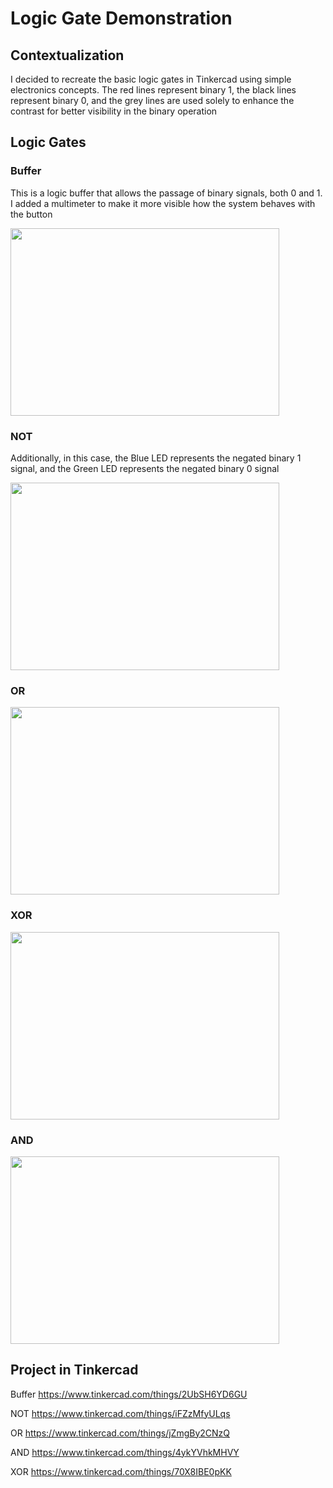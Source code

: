 # Logic Gate Demonstration

## Contextualization
I decided to recreate the basic logic gates in Tinkercad using simple electronics concepts.
The red lines represent binary 1, the black lines represent binary 0, and the grey lines are used solely to enhance the contrast for better visibility in the binary operation

## Logic Gates
### Buffer
This is a logic buffer that allows the passage of binary signals, both 0 and 1. I added a multimeter to make it more visible how the system behaves with the button

<img src = "https://github.com/KaikyM/Logic_Gate_Demonstration/assets/127446435/1e8ac394-19d8-4eb2-a06c-b0acb1f322da"
height = "300" width = "430">

### NOT
Additionally, in this case, the Blue LED represents the negated binary 1 signal, and the Green LED represents the negated binary 0 signal 

<img src = "https://github.com/KaikyM/Logic_Gate_Demonstration/assets/127446435/5cbed003-1411-442b-a8d7-44117f84ecb6"
height = "300" width = "430">
<!-- <div align="rigth">
        <table border=1>
            <tr>
                <th colspan="2">Truth Table</th>
            </tr>
            <tr>
                <td align="center"></td>
                <td align="center"></td>
            </tr>
        </table>
    </div> 
-->
### OR
<img src = "https://github.com/KaikyM/Logic_Ports_Demonstration/assets/127446435/f1e8892f-ebfb-42c0-8634-5b45f6609bec"
height = "300" width = "430">

### XOR
<img src = "https://github.com/KaikyM/Logic_Gate_Demonstration/assets/127446435/7dc6e9dc-eb70-4a97-904e-37ec0dc517b6"
height = "300" width = "430">

### AND
<img src = "https://github.com/KaikyM/Logic_Gate_Demonstration/assets/127446435/6f439d0d-94b8-4115-85e8-2d71c6653387"
height = "300" width = "430">

<!-- #### Components !-->

## Project in Tinkercad
Buffer https://www.tinkercad.com/things/2UbSH6YD6GU

NOT https://www.tinkercad.com/things/iFZzMfyULqs

OR https://www.tinkercad.com/things/jZmgBy2CNzQ

AND https://www.tinkercad.com/things/4ykYVhkMHVY

XOR https://www.tinkercad.com/things/70X8IBE0pKK

